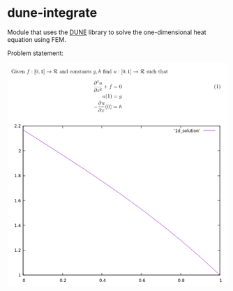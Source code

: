 # dune-integrate

Module that uses the [DUNE](https://www.dune-project.org/) library to solve the one-dimensional heat equation using FEM.

Problem statement:

![Strong form](figs/strong-form.png)
![Solution](figs/sol.png)
